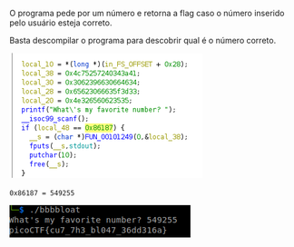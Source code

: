 O programa pede por um número e retorna a flag caso o número inserido pelo usuário esteja correto.

Basta descompilar o programa para descobrir qual é o número correto.

![](/Screenshots/Pasted%20image%2020220315183123.png)

`0x86187 = 549255`

![](/Screenshots/Pasted%20image%2020220315183142.png)